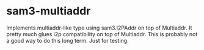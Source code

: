 # sam3-multiaddr
Implements multiaddr-like type using sam3.I2PAddr on top of Multiaddr. It pretty
much glues i2p compatibility on top of Multiaddr. This is probably not a good
way to do this long term. Just for testing.
